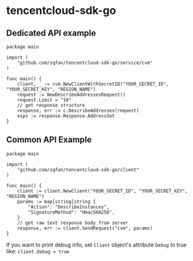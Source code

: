# tencentcloud-sdk-go

## Dedicated API example

```
package main

import (
    "github.com/zqfan/tencentcloud-sdk-go/service/cvm"
)

func main() {
    client, _ := cvm.NewClientWithSecretID("YOUR_SECRET_ID", "YOUR_SECRET_KEY", "REGION_NAME")
    request := NewDescribeAddressesRequest()
    request.Limit = "10"
    // get response structure
    response, err := c.DescribeAddresses(request)
    eips := response.Response.AddressSet
}
```

## Common API Example

```
package main

import (
    "github.com/zqfan/tencentcloud-sdk-go/client"
)

func main() {
    client := client.NewClient("YOUR_SECRET_ID", "YOUR_SECRET_KEY", "REGION_NAME")
    params := map[string]string {
        "Action": "DescribeInstances",
        "SignatureMethod": "HmacSHA256",
    }
    // get raw text response body from server
    response, err := client.SendRequest("cvm", params)
}
```

If you want to print debug info, set ``Client`` object's attribute ``Debug`` to true like: ``client.Debug = true``

